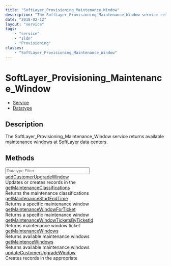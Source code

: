 ```yaml
---
title: "SoftLayer_Provisioning_Maintenance_Window"
description: "The SoftLayer_Provisioning_Maintenance_Window service returns available maintenance windows at SoftLayer data centers."
date: "2018-02-12"
layout: "service"
tags:
    - "service"
    - "sldn"
    - "Provisioning"
classes:
    - "SoftLayer_Provisioning_Maintenance_Window"
---
```

# SoftLayer_Provisioning_Maintenance_Window
<div id='service-datatype'>
    <ul id='sldn-reference-tabs'>
    <li id='service'> <a href='/reference/services/SoftLayer_Provisioning_Maintenance_Window' >Service</a></li>    <li id='datatype'> <a href='/reference/datatypes/SoftLayer_Provisioning_Maintenance_Window' >Datatype</a></li>
    </ul>
</div>

## Description
The SoftLayer_Provisioning_Maintenance_Window service returns available maintenance windows at SoftLayer data centers. 



        
<div id="properties" class="content">
    <h2>Methods</h2>
    <div class="view-filters">
        <div class="clearfix">
            <div class="search-input-box">
                <input placeholder="Datatype Filter" onkeyup="titleSearch(inputId='edit-combine', divId='method-div', elementClass='method-row')" 
                    type="text" id="edit-combine" value="" size="30" maxlength="128" class="form-text">
            </div>
        </div>
    </div>
    <div id="method-div">
            <div class="method-row">
                        <span class='view-field-title'><a href='/reference/services/SoftLayer_Provisioning_Maintenance_Window/addCustomerUpgradeWindow'> addCustomerUpgradeWindow</a> </span>
            <div class='views-field-body'>Updates or creates records in the</div>
        </div>
            <div class="method-row">
                        <span class='view-field-title'><a href='/reference/services/SoftLayer_Provisioning_Maintenance_Window/getMaintenanceClassifications'> getMaintenanceClassifications</a> </span>
            <div class='views-field-body'>Returns the maintenance classifications</div>
        </div>
            <div class="method-row">
                        <span class='view-field-title'><a href='/reference/services/SoftLayer_Provisioning_Maintenance_Window/getMaintenanceStartEndTime'> getMaintenanceStartEndTime</a> </span>
            <div class='views-field-body'>Returns a specific maintenance window</div>
        </div>
            <div class="method-row">
                        <span class='view-field-title'><a href='/reference/services/SoftLayer_Provisioning_Maintenance_Window/getMaintenanceWindowForTicket'> getMaintenanceWindowForTicket</a> </span>
            <div class='views-field-body'>Returns a specific maintenance window</div>
        </div>
            <div class="method-row">
                        <span class='view-field-title'><a href='/reference/services/SoftLayer_Provisioning_Maintenance_Window/getMaintenanceWindowTicketsByTicketId'> getMaintenanceWindowTicketsByTicketId</a> </span>
            <div class='views-field-body'>Returns maintenance window ticket</div>
        </div>
            <div class="method-row">
                        <span class='view-field-title'><a href='/reference/services/SoftLayer_Provisioning_Maintenance_Window/getMaintenanceWindows'> getMaintenanceWindows</a> </span>
            <div class='views-field-body'>Returns available maintenance windows</div>
        </div>
            <div class="method-row">
                        <span class='view-field-title'><a href='/reference/services/SoftLayer_Provisioning_Maintenance_Window/getMaintenceWindows'> getMaintenceWindows</a> </span>
            <div class='views-field-body'>Returns available maintenance windows</div>
        </div>
            <div class="method-row">
                        <span class='view-field-title'><a href='/reference/services/SoftLayer_Provisioning_Maintenance_Window/updateCustomerUpgradeWindow'> updateCustomerUpgradeWindow</a> </span>
            <div class='views-field-body'>Creates records in the appropriate</div>
        </div>
        </div>
</div>

